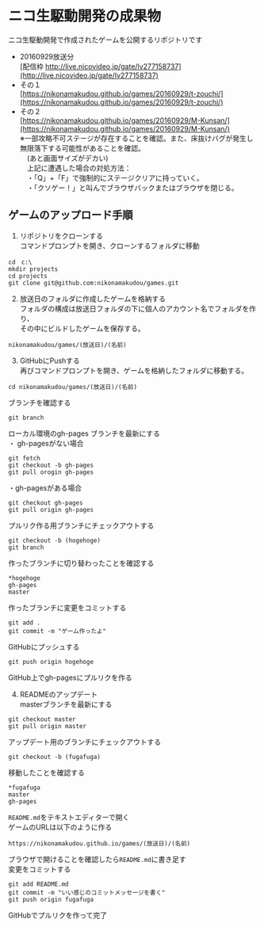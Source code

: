 # ニコ生駆動開発の成果物  

ニコ生駆動開発で作成されたゲームを公開するリポジトリです

- 20160929放送分  
[配信枠 http://live.nicovideo.jp/gate/lv277158737](http://live.nicovideo.jp/gate/lv277158737)  
 - その１  
 [https://nikonamakudou.github.io/games/20160929/t-zouchi/](https://nikonamakudou.github.io/games/20160929/t-zouchi/)
 - その２  
 [https://nikonamakudou.github.io/games/20160929/M-Kunsan/](https://nikonamakudou.github.io/games/20160929/M-Kunsan/)  
 ※一部攻略不可ステージが存在することを確認。また、床抜けバグが発生し無限落下する可能性があることを確認。  
 　(あと画面サイズがデカい)  
 　上記に遭遇した場合の対処方法：  
 　・「Q」+「F」で強制的にステージクリアに持っていく。  
 　・「クソゲー！」と叫んでブラウザバックまたはブラウザを閉じる。  
  
## ゲームのアップロード手順
1. リポジトリをクローンする  
コマンドプロンプトを開き、クローンするフォルダに移動  
```
cd　c:\  
mkdir projects
cd projects
git clone git@github.com:nikonamakudou/games.git
```  

2.  放送日のフォルダに作成したゲームを格納する  
フォルダの構成は放送日フォルダの下に個人のアカウント名でフォルダを作り、  
その中にビルドしたゲームを保存する。  
```
nikonamakudou/games/(放送日)/(名前)  
```

3. GitHubにPushする  
再びコマンドプロンプトを開き、ゲームを格納したフォルダに移動する。  
```
cd nikonamakudou/games/(放送日)/(名前)
```
ブランチを確認する
```
git branch
```
ローカル環境のgh-pages ブランチを最新にする   
・ gh-pagesがない場合
```
git fetch
git checkout -b gh-pages
git pull orogin gh-pages
```
・gh-pagesがある場合
```
git checkout gh-pages
git pull origin gh-pages
```  
プルリク作る用ブランチにチェックアウトする  
```  
git checkout -b (hogehoge)  
git branch
```
作ったブランチに切り替わったことを確認する
```
*hogehoge
gh-pages
master
```
作ったブランチに変更をコミットする
```
git add .
git commit -m "ゲーム作ったよ"
```
GitHubにプッシュする
```
git push origin hogehoge
```
GitHub上でgh-pagesにプルリクを作る  

4. READMEのアップデート  
masterブランチを最新にする
```
git checkout master
git pull origin master
```
アップデート用のブランチにチェックアウトする
```
git checkout -b (fugafuga)
```
移動したことを確認する
```
*fugafuga
master
gh-pages
```
`README.md`をテキストエディターで開く  
ゲームのURLは以下のように作る  
```
https://nikonamakudou.github.io/games/(放送日)/(名前)  
```
ブラウザで開けることを確認したら`README.md`に書き足す  
変更をコミットする  
```
git add README.md
git commit -m "いい感じのコミットメッセージを書く"
git push origin fugafuga
```
GitHubでプルリクを作って完了
